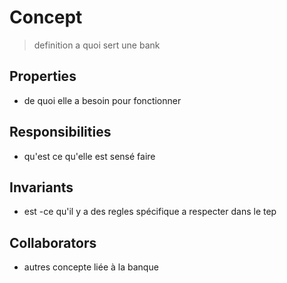 # Concept

> definition a quoi sert une bank

## Properties

- de quoi elle a besoin pour fonctionner

## Responsibilities

- qu'est ce qu'elle est sensé faire 

## Invariants

- est -ce qu'il y a des regles spécifique a respecter dans le tep

## Collaborators

- autres concepte liée à la banque

